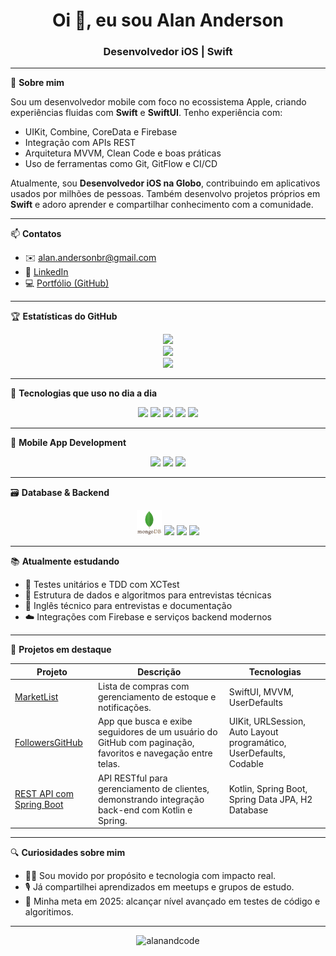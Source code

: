 <h1 align="center">Oi 👋, eu sou Alan Anderson</h1>
<h3 align="center">Desenvolvedor iOS | Swift </h3>

---

🎯 **Sobre mim**

Sou um desenvolvedor mobile com foco no ecossistema Apple, criando experiências fluidas com **Swift** e **SwiftUI**. Tenho experiência com:

- UIKit, Combine, CoreData e Firebase  
- Integração com APIs REST  
- Arquitetura MVVM, Clean Code e boas práticas  
- Uso de ferramentas como Git, GitFlow e CI/CD  

Atualmente, sou **Desenvolvedor iOS na Globo**, contribuindo em aplicativos usados por milhões de pessoas. Também desenvolvo projetos próprios em **Swift** e adoro aprender e compartilhar conhecimento com a comunidade.

---

📫 **Contatos**

- ✉️ [alan.andersonbr@gmail.com](mailto:alan.andersonbr@gmail.com)
- 💼 [LinkedIn](https://linkedin.com/in/alanderson01)
- 💻 [Portfólio (GitHub)](https://github.com/AlanAndCode)

---

🏆 **Estatísticas do GitHub**

<p align="center">
  <img src="https://github-profile-trophy.vercel.app/?username=AlanAndCode&theme=darkhub&no-frame=true&row=1&column=7" />
  <br>
  <img src="https://github-readme-stats.vercel.app/api?username=AlanAndCode&show_icons=true&locale=pt-br&theme=ocean_dark" />
  <br>
  <img src="https://github-readme-streak-stats.herokuapp.com?user=AlanAndCode&theme=neon-palenight&date_format=j%20M%5B%20Y%5D&background=151A28" />
</p>

---

🚀 **Tecnologias que uso no dia a dia**

<div align="center">
  <img src="https://cdn.jsdelivr.net/gh/devicons/devicon/icons/swift/swift-original.svg" width="60" />
  <img src="https://www.vectorlogo.zone/logos/firebase/firebase-icon.svg" width="60" />
  <img src="https://www.vectorlogo.zone/logos/kotlinlang/kotlinlang-icon.svg" width="60" />
  <img src="https://www.vectorlogo.zone/logos/sqlite/sqlite-icon.svg" width="60" />
  <img src="https://cdn.jsdelivr.net/gh/devicons/devicon/icons/docker/docker-original-wordmark.svg" width="60" />
</div>

---

📱 **Mobile App Development**

<div align="center">
  <img src="https://cdn.jsdelivr.net/gh/devicons/devicon/icons/swift/swift-original.svg" width="50" />
  <img src="https://www.vectorlogo.zone/logos/kotlinlang/kotlinlang-icon.svg" width="50" />
  <img src="https://cdn.jsdelivr.net/gh/devicons/devicon/icons/java/java-original.svg" width="50" />
</div>

---

🗃️ **Database & Backend**

<div align="center">
  <img src="https://raw.githubusercontent.com/devicons/devicon/master/icons/mongodb/mongodb-original-wordmark.svg" width="40" />
  <img src="https://www.vectorlogo.zone/logos/firebase/firebase-icon.svg" width="40" />
  <img src="https://www.svgrepo.com/show/303229/microsoft-sql-server-logo.svg" width="40" />
  <img src="https://www.vectorlogo.zone/logos/sqlite/sqlite-icon.svg" width="40" />
</div>

---

📚 **Atualmente estudando**

- 🧪 Testes unitários e TDD com XCTest  
- 🧠 Estrutura de dados e algoritmos para entrevistas técnicas    
- 💬 Inglês técnico para entrevistas e documentação  
- ☁️ Integrações com Firebase e serviços backend modernos  

---

🔧 **Projetos em destaque**

| Projeto | Descrição | Tecnologias |
|--------|-----------|-------------|
| [MarketList](https://github.com/AlanAndCode/MarketList) | Lista de compras com gerenciamento de estoque e notificações. | SwiftUI, MVVM, UserDefaults |
| [FollowersGitHub](https://github.com/AlanAndCode/FollowersGitHub) | App que busca e exibe seguidores de um usuário do GitHub com paginação, favoritos e navegação entre telas. | UIKit, URLSession, Auto Layout programático, UserDefaults, Codable | 
| [REST API com Spring Boot](https://github.com/AlanAndCode/rest-api-with-spring-boot) | API RESTful para gerenciamento de clientes, demonstrando integração back-end com Kotlin e Spring. | Kotlin, Spring Boot, Spring Data JPA, H2 Database |

---

🔍 **Curiosidades sobre mim**

- 👨‍💻 Sou movido por propósito e tecnologia com impacto real.  
- 🎙️ Já compartilhei aprendizados em meetups e grupos de estudo.  
- 🎯 Minha meta em 2025: alcançar nível avançado em testes de código e algoritimos.

---

<p align="center"> 
  <img src="https://komarev.com/ghpvc/?username=alanandcode&label=Profile%20views&color=0e75b6&style=flat" alt="alanandcode" />
</p>
